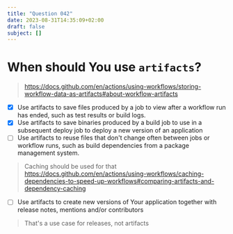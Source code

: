 ```yaml
---
title: "Question 042"
date: 2023-08-31T14:35:09+02:00
draft: false
subject: []
---
```



# When should You use `artifacts`?

> https://docs.github.com/en/actions/using-workflows/storing-workflow-data-as-artifacts#about-workflow-artifacts

- [x] Use artifacts to save files produced by a job to view after a workflow run has ended, such as test results or build logs.
- [x] Use artifacts to save binaries produced by a build job to use in a subsequent deploy job to deploy a new version of an application
- [ ] Use artifacts to reuse files that don't change often between jobs or workflow runs, such as build dependencies from a package management system.
> Caching should be used for that https://docs.github.com/en/actions/using-workflows/caching-dependencies-to-speed-up-workflows#comparing-artifacts-and-dependency-caching
- [ ] Use artifacts to create new versions of Your application together with release notes, mentions and/or contributors
> That's a use case for releases, not artifacts
